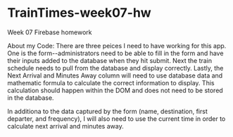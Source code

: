 # TrainTimes-week07-hw
Week 07 Firebase homework


About my Code: There are three peices I need to have working for this app. One is the form--administrators need to be able to fill in the form and have their inputs added to the database when they hit submit. Next the train schedule needs to pull from the database and display correctly. Lastly, the Next Arrival and Minutes Away column will need to use database data and mathematic formula to calculate the correct information to display. This calculation should happen within the DOM and does not need to be stored in the database.

In additiona to the data captured by the form (name, destination, first departer, and frequency), I will also need to use the current time in order to calculate next arrival and minutes away. 